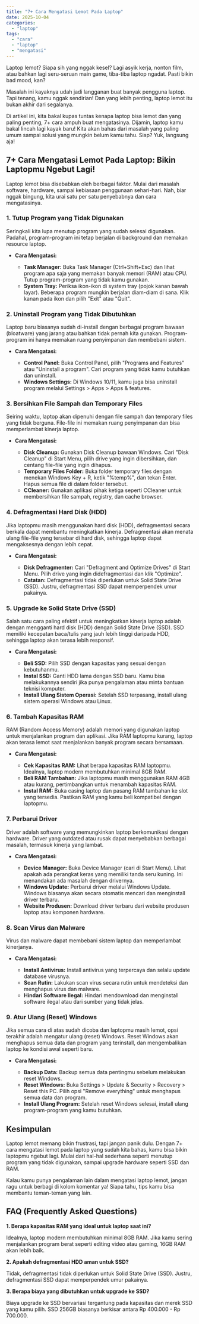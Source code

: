 ```yaml
---
title: "7+ Cara Mengatasi Lemot Pada Laptop"
date: 2025-10-04
categories: 
  - "laptop"
tags: 
  - "cara"
  - "laptop"
  - "mengatasi"
---
```


Laptop lemot? Siapa sih yang nggak kesel? Lagi asyik kerja, nonton film, atau bahkan lagi seru-seruan main game, tiba-tiba laptop ngadat. Pasti bikin bad mood, kan?

Masalah ini kayaknya udah jadi langganan buat banyak pengguna laptop. Tapi tenang, kamu nggak sendirian! Dan yang lebih penting, laptop lemot itu bukan akhir dari segalanya.

Di artikel ini, kita bakal kupas tuntas kenapa laptop bisa lemot dan yang paling penting, 7+ cara ampuh buat mengatasinya. Dijamin, laptop kamu bakal lincah lagi kayak baru! Kita akan bahas dari masalah yang paling umum sampai solusi yang mungkin belum kamu tahu. Siap? Yuk, langsung aja!

## 7+ Cara Mengatasi Lemot Pada Laptop: Bikin Laptopmu Ngebut Lagi!

Laptop lemot bisa disebabkan oleh berbagai faktor. Mulai dari masalah software, hardware, sampai kebiasaan penggunaan sehari-hari. Nah, biar nggak bingung, kita urai satu per satu penyebabnya dan cara mengatasinya.

### 1\. Tutup Program yang Tidak Digunakan

Seringkali kita lupa menutup program yang sudah selesai digunakan. Padahal, program-program ini tetap berjalan di background dan memakan resource laptop.

- **Cara Mengatasi:**
    
    - **Task Manager:** Buka Task Manager (Ctrl+Shift+Esc) dan lihat program apa saja yang memakan banyak memori (RAM) atau CPU. Tutup program-program yang tidak kamu gunakan.
    - **System Tray:** Periksa ikon-ikon di system tray (pojok kanan bawah layar). Beberapa program mungkin berjalan diam-diam di sana. Klik kanan pada ikon dan pilih "Exit" atau "Quit".

### 2\. Uninstall Program yang Tidak Dibutuhkan

Laptop baru biasanya sudah di-install dengan berbagai program bawaan (bloatware) yang jarang atau bahkan tidak pernah kita gunakan. Program-program ini hanya memakan ruang penyimpanan dan membebani sistem.

- **Cara Mengatasi:**
    
    - **Control Panel:** Buka Control Panel, pilih "Programs and Features" atau "Uninstall a program". Cari program yang tidak kamu butuhkan dan uninstall.
    - **Windows Settings:** Di Windows 10/11, kamu juga bisa uninstall program melalui Settings > Apps > Apps & features.

### 3\. Bersihkan File Sampah dan Temporary Files

Seiring waktu, laptop akan dipenuhi dengan file sampah dan temporary files yang tidak berguna. File-file ini memakan ruang penyimpanan dan bisa memperlambat kinerja laptop.

- **Cara Mengatasi:**
    
    - **Disk Cleanup:** Gunakan Disk Cleanup bawaan Windows. Cari "Disk Cleanup" di Start Menu, pilih drive yang ingin dibersihkan, dan centang file-file yang ingin dihapus.
    - **Temporary Files Folder:** Buka folder temporary files dengan menekan Windows Key + R, ketik "%temp%", dan tekan Enter. Hapus semua file di dalam folder tersebut.
    - **CCleaner:** Gunakan aplikasi pihak ketiga seperti CCleaner untuk membersihkan file sampah, registry, dan cache browser.

### 4\. Defragmentasi Hard Disk (HDD)

Jika laptopmu masih menggunakan hard disk (HDD), defragmentasi secara berkala dapat membantu meningkatkan kinerja. Defragmentasi akan menata ulang file-file yang tersebar di hard disk, sehingga laptop dapat mengaksesnya dengan lebih cepat.

- **Cara Mengatasi:**
    
    - **Disk Defragmenter:** Cari "Defragment and Optimize Drives" di Start Menu. Pilih drive yang ingin didefragmentasi dan klik "Optimize".
    - **Catatan:** Defragmentasi tidak diperlukan untuk Solid State Drive (SSD). Justru, defragmentasi SSD dapat memperpendek umur pakainya.

### 5\. Upgrade ke Solid State Drive (SSD)

Salah satu cara paling efektif untuk meningkatkan kinerja laptop adalah dengan mengganti hard disk (HDD) dengan Solid State Drive (SSD). SSD memiliki kecepatan baca/tulis yang jauh lebih tinggi daripada HDD, sehingga laptop akan terasa lebih responsif.

- **Cara Mengatasi:**
    
    - **Beli SSD:** Pilih SSD dengan kapasitas yang sesuai dengan kebutuhanmu.
    - **Instal SSD:** Ganti HDD lama dengan SSD baru. Kamu bisa melakukannya sendiri jika punya pengalaman atau minta bantuan teknisi komputer.
    - **Install Ulang Sistem Operasi:** Setelah SSD terpasang, install ulang sistem operasi Windows atau Linux.

### 6\. Tambah Kapasitas RAM

RAM (Random Access Memory) adalah memori yang digunakan laptop untuk menjalankan program dan aplikasi. Jika RAM laptopmu kurang, laptop akan terasa lemot saat menjalankan banyak program secara bersamaan.

- **Cara Mengatasi:**
    
    - **Cek Kapasitas RAM:** Lihat berapa kapasitas RAM laptopmu. Idealnya, laptop modern membutuhkan minimal 8GB RAM.
    - **Beli RAM Tambahan:** Jika laptopmu masih menggunakan RAM 4GB atau kurang, pertimbangkan untuk menambah kapasitas RAM.
    - **Instal RAM:** Buka casing laptop dan pasang RAM tambahan ke slot yang tersedia. Pastikan RAM yang kamu beli kompatibel dengan laptopmu.

### 7\. Perbarui Driver

Driver adalah software yang memungkinkan laptop berkomunikasi dengan hardware. Driver yang outdated atau rusak dapat menyebabkan berbagai masalah, termasuk kinerja yang lambat.

- **Cara Mengatasi:**
    
    - **Device Manager:** Buka Device Manager (cari di Start Menu). Lihat apakah ada perangkat keras yang memiliki tanda seru kuning. Ini menandakan ada masalah dengan drivernya.
    - **Windows Update:** Perbarui driver melalui Windows Update. Windows biasanya akan secara otomatis mencari dan menginstall driver terbaru.
    - **Website Produsen:** Download driver terbaru dari website produsen laptop atau komponen hardware.

### 8\. Scan Virus dan Malware

Virus dan malware dapat membebani sistem laptop dan memperlambat kinerjanya.

- **Cara Mengatasi:**
    
    - **Install Antivirus:** Install antivirus yang terpercaya dan selalu update database virusnya.
    - **Scan Rutin:** Lakukan scan virus secara rutin untuk mendeteksi dan menghapus virus dan malware.
    - **Hindari Software Ilegal:** Hindari mendownload dan menginstall software ilegal atau dari sumber yang tidak jelas.

### 9\. Atur Ulang (Reset) Windows

Jika semua cara di atas sudah dicoba dan laptopmu masih lemot, opsi terakhir adalah mengatur ulang (reset) Windows. Reset Windows akan menghapus semua data dan program yang terinstall, dan mengembalikan laptop ke kondisi awal seperti baru.

- **Cara Mengatasi:**
    
    - **Backup Data:** Backup semua data pentingmu sebelum melakukan reset Windows.
    - **Reset Windows:** Buka Settings > Update & Security > Recovery > Reset this PC. Pilih opsi "Remove everything" untuk menghapus semua data dan program.
    - **Install Ulang Program:** Setelah reset Windows selesai, install ulang program-program yang kamu butuhkan.

## Kesimpulan

Laptop lemot memang bikin frustrasi, tapi jangan panik dulu. Dengan 7+ cara mengatasi lemot pada laptop yang sudah kita bahas, kamu bisa bikin laptopmu ngebut lagi. Mulai dari hal-hal sederhana seperti menutup program yang tidak digunakan, sampai upgrade hardware seperti SSD dan RAM.

Kalau kamu punya pengalaman lain dalam mengatasi laptop lemot, jangan ragu untuk berbagi di kolom komentar ya! Siapa tahu, tips kamu bisa membantu teman-teman yang lain.

## FAQ (Frequently Asked Questions)

**1\. Berapa kapasitas RAM yang ideal untuk laptop saat ini?**

Idealnya, laptop modern membutuhkan minimal 8GB RAM. Jika kamu sering menjalankan program berat seperti editing video atau gaming, 16GB RAM akan lebih baik.

**2\. Apakah defragmentasi HDD aman untuk SSD?**

Tidak, defragmentasi tidak diperlukan untuk Solid State Drive (SSD). Justru, defragmentasi SSD dapat memperpendek umur pakainya.

**3\. Berapa biaya yang dibutuhkan untuk upgrade ke SSD?**

Biaya upgrade ke SSD bervariasi tergantung pada kapasitas dan merek SSD yang kamu pilih. SSD 256GB biasanya berkisar antara Rp 400.000 - Rp 700.000.
